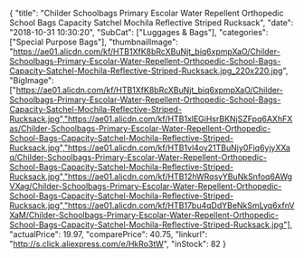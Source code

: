 {
	"title": "Childer Schoolbags Primary Escolar Water Repellent Orthopedic School Bags Capacity Satchel Mochila Reflective Striped  Rucksack",
	"date": "2018-10-31 10:30:20",
	"SubCat": ["Luggages & Bags"],
	"categories": ["Special Purpose Bags"],
	"thumbnailImage": "https://ae01.alicdn.com/kf/HTB1XfK8bRcXBuNjt_biq6xpmpXaO/Childer-Schoolbags-Primary-Escolar-Water-Repellent-Orthopedic-School-Bags-Capacity-Satchel-Mochila-Reflective-Striped-Rucksack.jpg_220x220.jpg",
	"BigImage": ["https://ae01.alicdn.com/kf/HTB1XfK8bRcXBuNjt_biq6xpmpXaO/Childer-Schoolbags-Primary-Escolar-Water-Repellent-Orthopedic-School-Bags-Capacity-Satchel-Mochila-Reflective-Striped-Rucksack.jpg","https://ae01.alicdn.com/kf/HTB1xlEGiHsrBKNjSZFpq6AXhFXas/Childer-Schoolbags-Primary-Escolar-Water-Repellent-Orthopedic-School-Bags-Capacity-Satchel-Mochila-Reflective-Striped-Rucksack.jpg","https://ae01.alicdn.com/kf/HTB1vl4oy21TBuNjy0Fjq6yjyXXaq/Childer-Schoolbags-Primary-Escolar-Water-Repellent-Orthopedic-School-Bags-Capacity-Satchel-Mochila-Reflective-Striped-Rucksack.jpg","https://ae01.alicdn.com/kf/HTB12hWRqsyYBuNkSnfoq6AWgVXag/Childer-Schoolbags-Primary-Escolar-Water-Repellent-Orthopedic-School-Bags-Capacity-Satchel-Mochila-Reflective-Striped-Rucksack.jpg","https://ae01.alicdn.com/kf/HTB17bu4qDdYBeNkSmLyq6xfnVXaM/Childer-Schoolbags-Primary-Escolar-Water-Repellent-Orthopedic-School-Bags-Capacity-Satchel-Mochila-Reflective-Striped-Rucksack.jpg"],
	"actualPrice": 19.97,
	"comparePrice": 40.75,
	"linkurl": "http://s.click.aliexpress.com/e/HkRo3tW",
	"inStock": 82
}
